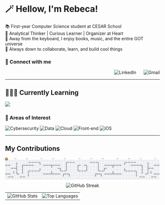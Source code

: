 # 🪄 Hellow, I'm Rebeca!

📚 First-year Computer Science student at CESAR School <br> 🫧 Analytical Thinker | Curious Learner | Organizer at Heart <br> 🎠 Away from the keyboard, I enjoy books, music, and the entire GOT universe <br> 🌱 Always down to collaborate, learn, and build cool things


### 🔗 Connect with me 
<div align="right">
  <a href="https://www.linkedin.com/in/becaferraz" target="_blank" style="text-decoration: none; border: none;">
    <picture>
      <source media="(prefers-color-scheme: dark)" srcset="https://skillicons.dev/icons?i=linkedin&theme=dark" />
      <source media="(prefers-color-scheme: light)" srcset="https://skillicons.dev/icons?i=linkedin&theme=light" />
      <img height="40" src="https://skillicons.dev/icons?i=linkedin&theme=light" alt="LinkedIn" />
    </picture>
  </a>
  &nbsp;&nbsp;&nbsp;&nbsp;
  <a href="mailto:ferrazrrebeca@gmail.com" style="text-decoration: none; border: none;">
    <picture>
      <source media="(prefers-color-scheme: dark)" srcset="https://skillicons.dev/icons?i=gmail&theme=dark" />
      <source media="(prefers-color-scheme: light)" srcset="https://skillicons.dev/icons?i=gmail&theme=light" />
      <img height="40" src="https://skillicons.dev/icons?i=gmail&theme=light" alt="Gmail" />
    </picture>
  </a>
</div>
<hr/>

## 👩🏻‍💻 Currently Learning 
<p align="left"> 
  <a href="https://skillicons.dev">
    <img src="https://skillicons.dev/icons?i=js,html,css,cpp,arduino,md,python,git" />
  </a>
</p>


### 🔎 Areas of Interest 

<p align="left">
  <img src="https://img.shields.io/badge/Cybersecurity-blue?style=for-the-badge" alt="Cybersecurity"/>
  <img src="https://img.shields.io/badge/Data-orange?style=for-the-badge" alt="Data"/>
  <img src="https://img.shields.io/badge/Cloud-blueviolet?style=for-the-badge" alt="Cloud"/>
  <img src="https://img.shields.io/badge/Front--end-brightgreen?style=for-the-badge" alt="Front-end"/>
  <img src="https://img.shields.io/badge/iOS-black?style=for-the-badge&logo=apple" alt="iOS"/>
</p>

<hr/>

## My Contributions 
 <picture>
  <img alt="Pac-Man contribution graph" src="https://raw.githubusercontent.com/rebecaferraz/rebecaferraz/output/pacman-contribution-graph.svg">
</picture>

<div align="center">

  <picture>
    <source media="(prefers-color-scheme: dark)" srcset="https://streak-stats.demolab.com?user=rebecaferraz&theme=dark&background=00000000&hide_border=true" />
    <img src="https://streak-stats.demolab.com?user=rebecaferraz&theme=light&background=00000000&hide_border=true" alt="GitHub Streak" />
  </picture>
  
  <table border="0" cellpadding="0" cellspacing="0">
    <tr>
      <td valign="top">
        <picture>
          <source media="(prefers-color-scheme: dark)" srcset="https://github-readme-stats.vercel.app/api?username=rebecaferraz&show_icons=true&theme=dark&rank_icon=github&hide_border=true&background=00000000" />
          <img height="150" src="https://github-readme-stats.vercel.app/api?username=rebecaferraz&show_icons=true&theme=graywhite&rank_icon=github&hide_border=true&background=00000000" alt="GitHub Stats" />
        </picture>
      </td>
      <td valign="top">
        <picture>
          <source media="(prefers-color-scheme: dark)" srcset="https://github-readme-stats.vercel.app/api/top-langs?username=rebecaferraz&locale=en&layout=compact&theme=dark&hide_border=true&background=00000000" />
          <img height="150" src="https://github-readme-stats.vercel.app/api/top-langs?username=rebecaferraz&locale=en&layout=compact&theme=graywhite&hide_border=true&background=00000000" alt="Top Languages" />
        </picture>
      </td>
    </tr>
  </table>

</div>

